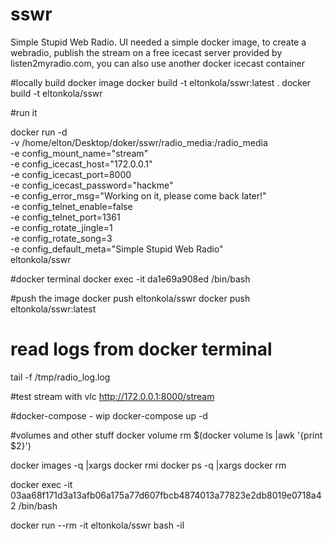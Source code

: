 # sswr
Simple Stupid Web Radio. UI needed a simple docker image, to create a webradio, publish the stream on a free icecast server provided by listen2myradio.com, you can also use another docker icecast container

#locally build docker image
docker build -t eltonkola/sswr:latest .
docker build -t eltonkola/sswr


#run it

docker run -d \
    -v /home/elton/Desktop/doker/sswr/radio_media:/radio_media \
    -e config_mount_name="stream" \
    -e config_icecast_host="172.0.0.1" \
    -e config_icecast_port=8000 \
    -e config_icecast_password="hackme" \
    -e config_error_msg="Working on it, please come back later!" \
    -e config_telnet_enable=false \
    -e config_telnet_port=1361 \
    -e config_rotate_jingle=1 \
    -e config_rotate_song=3 \
    -e config_default_meta="Simple Stupid Web Radio" \
    eltonkola/sswr

#docker terminal
docker exec -it da1e69a908ed /bin/bash

#push the image
docker push eltonkola/sswr
docker push eltonkola/sswr:latest

# read logs from docker terminal
tail -f /tmp/radio_log.log


#test stream with vlc
http://172.0.0.1:8000/stream


#docker-compose - wip
docker-compose up -d

#volumes and other stuff
docker volume rm $(docker volume ls |awk '{print $2}')

docker images -q |xargs docker rmi
docker ps -q |xargs docker rm

 docker exec -it 03aa68f171d3a13afb06a175a77d607fbcb4874013a77823e2db8019e0718a42 /bin/bash

docker run --rm -it eltonkola/sswr bash -il

